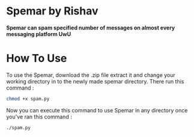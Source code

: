 # Spemar by Rishav

**Spemar can spam specified number of messages on almost every messaging platform UwU**

# How To Use
To use the Spemar, download the .zip file extract it and change your working directory in to the newly made spemar directory. There run this command :
```sh
chmod +x spam.py
```
Now you can execute this command to use Spemar in any directory once you've ran this command :
```sh
./spam.py
```
